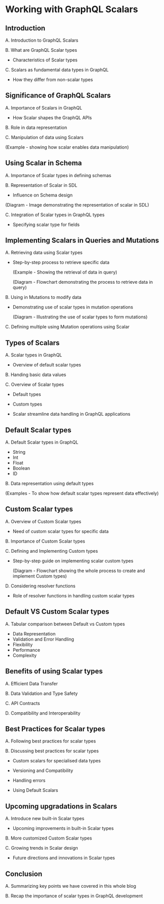# Working with GraphQL Scalars

## Introduction

A. Introduction to GraphQL Scalars

B. What are GraphQL Scalar types

- Characteristics of Scalar types

C. Scalars as fundamental data types in GraphQL

- How they differ from non-scalar types

## Significance of GraphQL Scalars

A. Importance of Scalars in GraphQL

- How Scalar shapes the GraphQL APIs

B. Role in data representation

C. Manipulation of data using Scalars

(Example - showing how scalar enables data manipulation)

## Using Scalar in Schema

A. Importance of Scalar types in defining schemas

B. Representation of Scalar in SDL

- Influence on Schema design

(Diagram - Image demonstrating the representation of scalar in SDL)

C. Integration of Scalar types in GraphQL types

- Specifying scalar type for fields

## Implementing Scalars in Queries and Mutations

A. Retrieving data using Scalar types

- Step-by-step process to retrieve specific data

  (Example - Showing the retrieval of data in query)

  (Diagram - Flowchart demonstrating the process to retrieve data in query)

B. Using in Mutations to modify data

- Demonstrating use of scalar types in mutation operations

  (Diagram - Illustrating the use of scalar types to form mutations)

C. Defining multiple using Mutation operations using Scalar

## Types of Scalars

A. Scalar types in GraphQL

- Overview of default scalar types

B. Handing basic data values

C. Overview of Scalar types

- Default types

- Custom types

- Scalar streamline data handling in GraphQL applications

## Default Scalar types

A. Default Scalar types in GraphQL

- String
- Int
- Float
- Boolean
- ID

B. Data representation using default types

(Examples - To show how default scalar types represent data effectively)

## Custom Scalar types

A. Overview of Custom Scalar types

- Need of custom scalar types for specific data

B. Importance of Custom Scalar types

C. Defining and Implementing Custom types

- Step-by-step guide on implementing scalar custom types

  (Diagram - Flowchart showing the whole process to create and implement Custom types)

D. Considering resolver functions

- Role of resolver functions in handling custom scalar types

## Default VS Custom Scalar types

A. Tabular comparison between Default vs Custom types

- Data Representation
- Validation and Error Handling
- Flexibility
- Performance
- Complexity

## Benefits of using Scalar types

A. Efficient Data Transfer

B. Data Validation and Type Safety

C. API Contracts

D. Compatibility and Interoperability

## Best Practices for Scalar types

A. Following best practices for scalar types

B. Discussing best practices for scalar types

- Custom scalars for specialised data types

- Versioning and Compatibility

- Handling errors

- Using Default Scalars

## Upcoming upgradations in Scalars

A. Introduce new built-in Scalar types

- Upcoming improvements in built-in Scalar types

B. More customized Custom Scalar types

C. Growing trends in Scalar design

- Future directions and innovations in Scalar types

## Conclusion

A. Summarizing key points we have covered in this whole blog

B. Recap the importance of scalar types in GraphQL development
